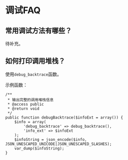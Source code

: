 # 调试FAQ

## 常用调试方法有哪些？

待补充。


## 如何打印调用堆栈？

使用`debug_backtrace`函数。

示例函数：

```
/**
 * 输出完整的调用堆栈信息
 * @access public
 * @return void
 */
public function debugBacktrace($infoExt = array()) {
    $info = array(
        'debug_backtrace' => debug_backtrace(),
        'info_ext' => $infoExt
    );
    $infoString = json_encode($info, JSON_UNESCAPED_UNICODE|JSON_UNESCAPED_SLASHES);
    var_dump($infoString);
}
```

